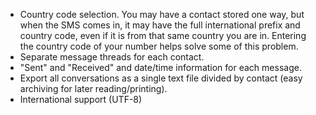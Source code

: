 * Country code selection. You may have a contact stored one way, but when the SMS comes in, it may have the full international prefix and country code, even if it is from that same country you are in. Entering the country code of your number helps solve some of this problem.
* Separate message threads for each contact.
* "Sent" and "Received" and date/time information for each message.
* Export all conversations as a single text file divided by contact (easy archiving for later reading/printing).
* International support (UTF-8)
